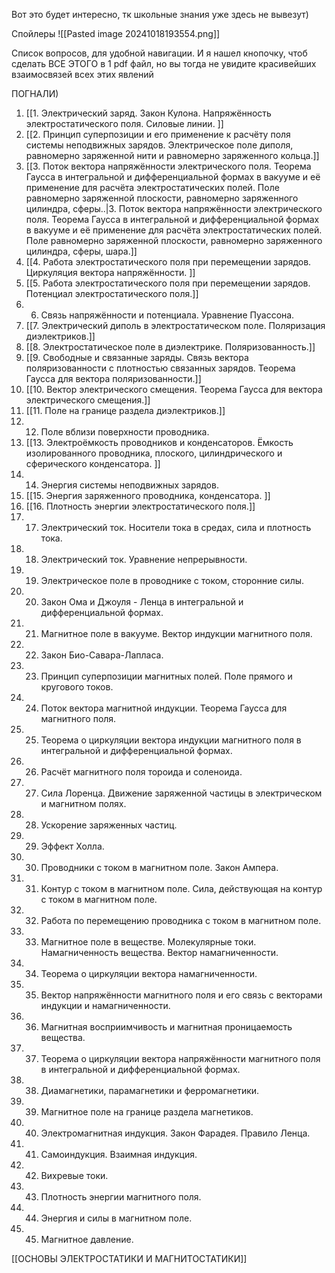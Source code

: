 Вот это будет интересно, тк школьные знания уже здесь не вывезут)

Спойлеры
![[Pasted image 20241018193554.png]]

Список вопросов, для удобной навигации. И я нашел кнопочку, чтоб сделать ВСЕ ЭТОГО в 1 pdf файл, но вы тогда не увидите красивейших взаимосвязей всех этих явлений 

ПОГНАЛИ) 

1. [[1. Электрический заряд. Закон Кулона. Напряжённость электростатического поля. Силовые линии. ]]
2. [[2. Принцип суперпозиции и его применение к расчёту поля системы неподвижных зарядов. Электрическое поле диполя, равномерно заряженной нити и равномерно заряженного кольца.]] 
3. [[3. Поток вектора напряжённости электрического поля. Теорема Гаусса в интегральной и дифференциальной формах в вакууме и её применение для расчёта электростатических полей. Поле равномерно заряженной плоскости, равномерно заряженного цилиндра, сферы..|3. Поток вектора напряжённости электрического поля. Теорема Гаусса в интегральной и дифференциальной формах в вакууме и её применение для расчёта электростатических полей. Поле равномерно заряженной плоскости, равномерно заряженного цилиндра, сферы, шара.]] 
4. [[4. Работа электростатического поля при перемещении зарядов. Циркуляция вектора напряжённости. ]]
5. [[5. Работа электростатического поля при перемещении зарядов. Потенциал электростатического поля.]]
6. 6. Связь напряжённости и потенциала. Уравнение Пуассона. 
7. [[7. Электрический диполь в электростатическом поле. Поляризация диэлектриков.]]
8. [[8. Электростатическое поле в диэлектрике. Поляризованность.]]
9. [[9. Свободные и связанные заряды. Связь вектора поляризованности с плотностью связанных зарядов. Теорема Гаусса для вектора поляризованности.]]
10. [[10. Вектор электрического смещения. Теорема Гаусса для вектора электрического смещения.]] 
11. [[11. Поле на границе раздела диэлектриков.]]
12. 12. Поле вблизи поверхности проводника. 
13. [[13. Электроёмкость проводников и конденсаторов. Ёмкость изолированного проводника, плоского, цилиндрического и сферического конденсатора. ]]
14. 14. Энергия системы неподвижных зарядов. 
15. [[15. Энергия заряженного проводника, конденсатора. ]]
16. [[16. Плотность энергии электростатического поля.]]
17. 17. Электрический ток. Носители тока в средах, сила и плотность тока. 
18. 18. Электрический ток. Уравнение непрерывности. 
19. 19. Электрическое поле в проводнике с током, сторонние силы. 
20. 20. Закон Ома и Джоуля - Ленца в интегральной и дифференциальной формах. 
21. 21. Магнитное поле в вакууме. Вектор индукции магнитного поля. 
22. 22. Закон Био-Савара-Лапласа. 
23. 23. Принцип суперпозиции магнитных полей. Поле прямого и кругового токов.
24.  24. Поток вектора магнитной индукции. Теорема Гаусса для магнитного поля. 
25. 25. Теорема о циркуляции вектора индукции магнитного поля в интегральной и дифференциальной формах. 
26. 26. Расчёт магнитного поля тороида и соленоида. 
27. 27. Сила Лоренца. Движение заряженной частицы в электрическом и магнитном полях. 
28. 28. Ускорение заряженных частиц.
29. 29. Эффект Холла. 
30. 30. Проводники с током в магнитном поле. Закон Ампера. 
31. 31. Контур с током в магнитном поле. Сила, действующая на контур с током в магнитном поле. 
32. 32. Работа по перемещению проводника с током в магнитном поле. 
33. 33. Магнитное поле в веществе. Молекулярные токи. Намагниченность вещества. Вектор намагниченности. 
34. 34. Теорема о циркуляции вектора намагниченности. 
35. 35. Вектор напряжённости магнитного поля и его связь с векторами индукции и намагниченности. 
36. 36. Магнитная восприимчивость и магнитная проницаемость вещества. 
37. 37. Теорема о циркуляции вектора напряжённости магнитного поля в интегральной и дифференциальной формах. 
38. 38. Диамагнетики, парамагнетики и ферромагнетики. 
39. 39. Магнитное поле на границе раздела магнетиков. 
40. 40. Электромагнитная индукция. Закон Фарадея. Правило Ленца. 
41. 41. Самоиндукция. Взаимная индукция. 
42. 42. Вихревые токи.
43.  43. Плотность энергии магнитного поля. 
44. 44. Энергия и силы в магнитном поле. 
45. 45. Магнитное давление.

[[ОСНОВЫ ЭЛЕКТРОСТАТИКИ И МАГНИТОСТАТИКИ]]